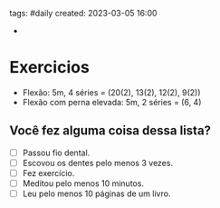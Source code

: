 tags: #daily 
created: 2023-03-05 16:00

- 

# Exercicios
- Flexão: 5m, 4 séries = (20(2), 13(2), 12(2), 9(2))
- Flexão com perna elevada: 5m, 2 séries = (6, 4)

## Você fez alguma coisa dessa lista?
- [ ] Passou fio dental.
- [ ] Escovou os dentes pelo menos 3 vezes.
- [ ] Fez exercício.
- [ ] Meditou pelo menos 10 minutos.
- [ ] Leu pelo menos 10 páginas de um livro.